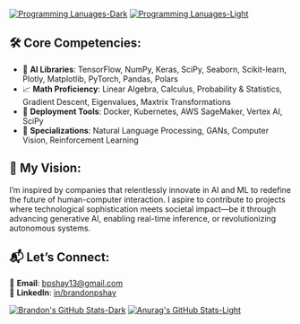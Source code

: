 [![Programming Lanuages-Dark](https://github-readme-stats.vercel.app/api/top-langs/?username=shadybad&hide_progress=true&theme=one_dark_pro#gh-dark-mode-only)](https://github.com/shadybad/github-readme-stats#gh-dark-mode-only)
[![Programming Lanuages-Light](https://github-readme-stats.vercel.app/api?username=shadybad&show_icons=true&theme=solarized_light#gh-light-mode-only)](https://github.com/shadybad/github-readme-stats#gh-light-mode-only)

## 🛠️ Core Competencies:
- 💾 **AI Libraries**: TensorFlow, NumPy, Keras, SciPy, Seaborn, Scikit-learn, Plotly, Matplotlib, PyTorch, Pandas, Polars
- 📈 **Math Proficiency**: Linear Algebra, Calculus, Probability & Statistics, Gradient Descent, Eigenvalues, Maxtrix Transformations
- 🚀 **Deployment Tools**: Docker, Kubernetes, AWS SageMaker, Vertex AI, SciPy
- 🌟 **Specializations**: Natural Language Processing, GANs, Computer Vision, Reinforcement Learning

## 🎯 My Vision:
I’m inspired by companies that relentlessly innovate in AI and ML to redefine the future of human-computer interaction. I aspire to contribute to projects where technological sophistication meets societal impact—be it through advancing generative AI, enabling real-time inference, or revolutionizing autonomous systems.

## 📬 Let’s Connect:
📧 **Email**: bpshay13@gmail.com      
📱 **LinkedIn**: [in/brandonpshay](HTTP://www.linkedin.com/in/brandonpshay)

[![Brandon's GitHub Stats-Dark](https://github-readme-stats.vercel.app/api?username=shadybad&show_icons=true&theme=one_dark_pro#gh-dark-mode-only)](https://github.com/shadybad/github-readme-stats#gh-dark-mode-only)
[![Anurag's GitHub Stats-Light](https://github-readme-stats.vercel.app/api?username=shadybad&show_icons=true&theme=solarized_light#gh-light-mode-only)](https://github.com/shadybad/github-readme-stats#gh-light-mode-only)
